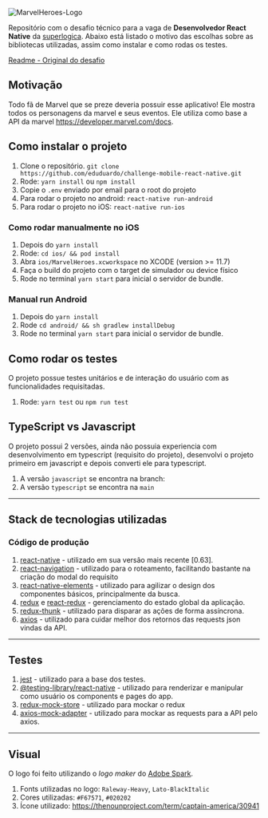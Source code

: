 ![MarvelHeroes-Logo](https://user-images.githubusercontent.com/5942637/105387555-6e8fd580-5bf4-11eb-9ad8-2e648c485149.png)

Repositório com o desafio técnico para a vaga de **Desenvolvedor React Native** da [superlogica](https://superlogica.com/). Abaixo está listado o motivo das escolhas sobre as bibliotecas utilizadas, assim como instalar e como rodas os testes. 

[Readme - Original do desafio](README_original.md) 

## Motivação
Todo fã de Marvel que se preze deveria possuir esse aplicativo! Ele mostra todos os personagens da marvel e seus eventos. Ele utiliza como base a API da marvel https://developer.marvel.com/docs.

## Como instalar o projeto

1. Clone o repositório. `git clone https://github.com/eduduardo/challenge-mobile-react-native.git`
2. Rode: `yarn install` ou `npm install`
3. Copie o `.env` enviado por email para o root do projeto
4. Para rodar o projeto no android: `react-native run-android`
5. Para rodar o projeto no iOS: `react-native run-ios`

### Como rodar manualmente no iOS
1. Depois do `yarn install`
2. Rode: `cd ios/ && pod install`
3. Abra `ios/MarvelHeroes.xcworkspace` no XCODE (version >= 11.7)
4. Faça o build do projeto com o target de simulador ou device físico
5. Rode no terminal `yarn start` para inicial o servidor de bundle.

### Manual run Android
1. Depois do `yarn install`
2. Rode `cd android/ && sh gradlew installDebug`
3. Rode no terminal `yarn start` para inicial o servidor de bundle.

## Como rodar os testes

O projeto possue testes unitários e de interação do usuário com as funcionalidades requisitadas.
1. Rode: `yarn test` ou `npm run test`

## TypeScript vs Javascript
O projeto possui 2 versões, ainda não possuia experiencia com desenvolvimento em typescript (requisito do projeto), desenvolvi o projeto primeiro em javascript e depois converti ele para typescript.
1. A versão `javascript` se encontra na branch: 
2. A versão `typescript` se encontra na `main`

----

## Stack de tecnologias utilizadas

### Código de produção

1. [react-native](https://github.com/facebook/react-native) - utilizado em sua versão mais recente [0.63].
2. [react-navigation](https://github.com/react-navigation/react-navigation) - utilizado para o roteamento, facilitando bastante na criação do modal do requisito
3. [react-native-elements](https://github.com/react-native-elements/react-native-elements) - utilizado para agilizar o design dos componentes básicos, principalmente da busca.
4. [redux](https://github.com/reduxjs/redux) e [react-redux](https://github.com/reduxjs/react-redux) - gerenciamento do estado global da aplicação.
5. [redux-thunk](https://github.com/reduxjs/redux-thunk) - utilizado para disparar as ações de forma assíncrona.
6. [axios](https://github.com/axios/axios) - utilizado para cuidar melhor dos retornos das requests json vindas da API.

---

## Testes

1. [jest](https://github.com/facebook/jest) - utilizado para a base dos testes.
2. [@testing-library/react-native](https://github.com/callstack/react-native-testing-library) - utilizado para renderizar e manipular como usuário os components e pages do app.
3. [redux-mock-store](https://github.com/reduxjs/redux-mock-store) - utilizado para mockar o redux
4. [axios-mock-adapter](https://github.com/ctimmerm/axios-mock-adapter) - utilizado para mockar as requests para a API pelo axios.

----

## Visual
O logo foi feito utilizando o _logo maker_ do [Adobe Spark](https://spark.adobe.com/express-apps/logo-maker/).

1. Fonts utilizadas no logo: `Raleway-Heavy`, `Lato-BlackItalic`
2. Cores utilizadas: `#F67571`, `#020202`
3. Ícone utilizado: https://thenounproject.com/term/captain-america/30941